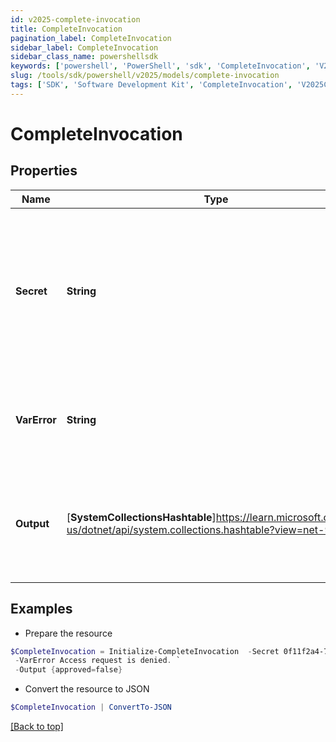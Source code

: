 ```yaml
---
id: v2025-complete-invocation
title: CompleteInvocation
pagination_label: CompleteInvocation
sidebar_label: CompleteInvocation
sidebar_class_name: powershellsdk
keywords: ['powershell', 'PowerShell', 'sdk', 'CompleteInvocation', 'V2025CompleteInvocation'] 
slug: /tools/sdk/powershell/v2025/models/complete-invocation
tags: ['SDK', 'Software Development Kit', 'CompleteInvocation', 'V2025CompleteInvocation']
---
```



# CompleteInvocation

## Properties

Name | Type | Description | Notes
------------ | ------------- | ------------- | -------------
**Secret** | **String** | Unique invocation secret that was generated when the invocation was created. Required to authenticate to the endpoint. | [required]
**VarError** | **String** | The error message to indicate a failed invocation or error if any. | [optional] 
**Output** | [**SystemCollectionsHashtable**]https://learn.microsoft.com/en-us/dotnet/api/system.collections.hashtable?view=net-9.0 | Trigger output to complete the invocation. Its schema is defined in the trigger definition. | [required]

## Examples

- Prepare the resource
```powershell
$CompleteInvocation = Initialize-CompleteInvocation  -Secret 0f11f2a4-7c94-4bf3-a2bd-742580fe3bde `
 -VarError Access request is denied. `
 -Output {approved=false}
```

- Convert the resource to JSON
```powershell
$CompleteInvocation | ConvertTo-JSON
```


[[Back to top]](#) 

